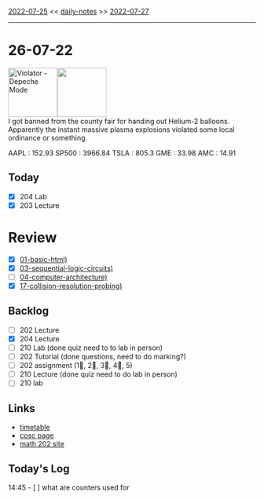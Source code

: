 [2022-07-25](daily_notes/2022-07-25) << [daily-notes](notes/daily-notes.md) >> [2022-07-27](daily_notes/2022-07-27)

---
# 26-07-22
<a href='spotify:album:45YmvYK4hB4CgQgTMuNRm8'><img src='https://i.scdn.co/image/698face89159a1e7f089eebf1b367eff5b431113' alt='Violator - Depeche Mode' height=100></a><img src='https://imgs.xkcd.com/comics/physics_cost_saving_tips.png' height=100>
<br>I got banned from the county fair for handing out Helium-2 balloons. Apparently the instant massive plasma explosions violated some local ordinance or something.

AAPL : 152.93 
SP500 : 3966.84 
TSLA : 805.3
GME : 33.98
AMC : 14.91

## Today

- [x] 204 Lab
- [x] 203 Lecture

# Review
- [x] [01-basic-html)](notes/01-basic-html.md)
- [x] [03-sequential-logic-circuits)](notes/03-sequential-logic-circuits.md)
- [ ] [04-computer-architecture)](notes/04-computer-architecture.md)
- [X] [17-collision-resolution-probing)](notes/17-collision-resolution-probing.md)

## Backlog
- [ ] 202 Lecture
- [x] 204 Lecture
- [ ] 210 Lab (done quiz need to to lab in person)
- [ ] 202 Tutorial (done questions, need to do marking?)
- [ ] 202 assignment (1⃫, 2⃫, 3⃫, 4⃫, 5)
- [ ] 210 Lecture (done quiz need to do lab in person)
- [ ] 210 lab

## Links
- [timetable](https://i.imgur.com/9ghbvAG.png)
- [cosc page](https://cosc203.cspages.otago.ac.nz)
- [math 202 site](https://www.maths.otago.ac.nz/?resOLAF)

## Today's Log
14:45 - [ ] what are counters used for